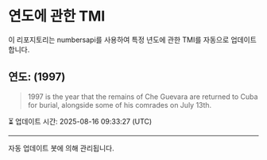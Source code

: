 
# 연도에 관한 TMI

이 리포지토리는 numbersapi를 사용하여 특정 년도에 관한 TMI를 자동으로 업데이트합니다.

## 연도: (1997)
> 1997 is the year that the remains of Che Guevara are returned to Cuba for burial, alongside some of his comrades on July 13th.

⏳ 업데이트 시간: 2025-08-16 09:33:27 (UTC)

---
자동 업데이트 봇에 의해 관리됩니다.
